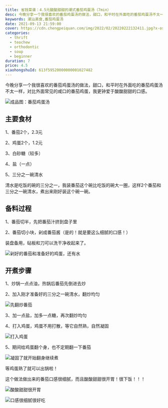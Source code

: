 ```yaml
---
title: 省钱菜谱：4.5元酸酸甜甜的潮式番茄鸡蛋汤（7min）
desc: 今晚分享一个我很喜欢的番茄鸡蛋汤的做法，甜口，和平时在外面吃的番茄鸡蛋汤不太一样，对比外面常见的咸口的番茄鸡蛋，我更钟爱于酸酸甜甜的口感。
keywords: 潮汕美食,番茄鸡蛋汤
date: 2021-09-13 21:59:00
cover: https://cdn.chengpeiquan.com/img/2022/02/20220222132411.jpg?x-oss-process=image/interlace,1
categories:
  - thrift
  - teochew
  - orthodontic
  - soup
  - beginner
duration: 7
price: 4.5
xiaohongshuId: 613f59520000000001027482
---
```


今晚分享一个我很喜欢的番茄鸡蛋汤的做法，甜口，和平时在外面吃的番茄鸡蛋汤不太一样，对比外面常见的咸口的番茄鸡蛋，我更钟爱于酸酸甜甜的口感。

![成品图：番茄鸡蛋汤](https://cdn.chengpeiquan.com/img/2022/02/20220222132426.jpg?x-oss-process=image/interlace,1)

## 主要食材

1、番茄2个，2.3元

2、鸡蛋2个，1.2元

3、白砂糖（较多）

4、盐（一点）

5、三分之一碗清水

清水是吃饭的碗的三分之一，我装番茄这个碗比吃饭的碗大一圈，这样2个番茄和三分之一碗清水，煮出来刚好装这个碗一碗。

## 备料过程

1、番茄切半，先把番茄汁挤到盘子里

2、番茄切小块，剁成番茄酱（是的！就是要这么细腻的口感！）

装盘备用，砧板和刀可以洗干净收起来了。

![剁好的番茄和准备好的鸡蛋，还有水](https://cdn.chengpeiquan.com/img/2022/02/20220222132422.jpg?x-oss-process=image/interlace,1)

## 开煮步骤

1、炒锅一点点油，热锅后番茄先倒进去炒

2、加入刚才准备好的三分之一碗清水，翻炒均匀

![先翻炒番茄](https://cdn.chengpeiquan.com/img/2022/02/20220222132423.jpg?x-oss-process=image/interlace,1)

3、加一点盐，加多一点糖，再次翻炒均匀

4、打入鸡蛋，鸡蛋不用打散，等它自然熟，自然凝固

![打入鸡蛋](https://cdn.chengpeiquan.com/img/2022/02/20220222132424.jpg?x-oss-process=image/interlace,1)

5、期间给鸡蛋翻个身，也不定期翻一下番茄

![凝固了就开始翻身继续煮](https://cdn.chengpeiquan.com/img/2022/02/20220222132425.jpg?x-oss-process=image/interlace,1)

等鸡蛋熟了就可以出锅啦！

这个做法做出来的番茄口感很细腻，而且酸酸甜甜很开胃！很下饭！！！

![酸酸甜甜很开胃](https://cdn.chengpeiquan.com/img/2022/02/20220222132427.jpg?x-oss-process=image/interlace,1)

![口感很细腻很好吃](https://cdn.chengpeiquan.com/img/2022/02/20220222132428.jpg?x-oss-process=image/interlace,1)
